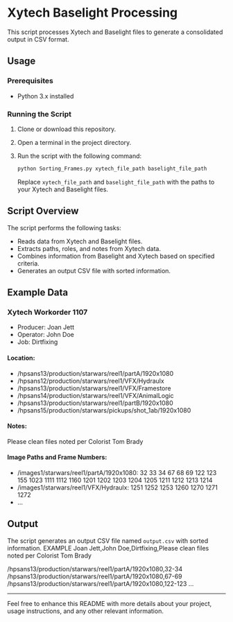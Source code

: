 # Xytech Baselight Processing

This script processes Xytech and Baselight files to generate a consolidated output in CSV format.

## Usage

### Prerequisites
- Python 3.x installed

### Running the Script
1. Clone or download this repository.
2. Open a terminal in the project directory.

3. Run the script with the following command:
    ```bash
    python Sorting_Frames.py xytech_file_path baselight_file_path
    ```
    Replace `xytech_file_path` and `baselight_file_path` with the paths to your Xytech and Baselight files.

## Script Overview

The script performs the following tasks:
- Reads data from Xytech and Baselight files.
- Extracts paths, roles, and notes from Xytech data.
- Combines information from Baselight and Xytech based on specified criteria.
- Generates an output CSV file with sorted information.

## Example Data

### Xytech Workorder 1107

- Producer: Joan Jett
- Operator: John Doe
- Job: Dirtfixing

#### Location:
- /hpsans13/production/starwars/reel1/partA/1920x1080
- /hpsans12/production/starwars/reel1/VFX/Hydraulx
- /hpsans13/production/starwars/reel1/VFX/Framestore
- /hpsans14/production/starwars/reel1/VFX/AnimalLogic
- /hpsans13/production/starwars/reel1/partB/1920x1080
- /hpsans15/production/starwars/pickups/shot_1ab/1920x1080

#### Notes:
Please clean files noted per Colorist Tom Brady

#### Image Paths and Frame Numbers:
- /images1/starwars/reel1/partA/1920x1080: 32 33 34 67 68 69 122 123 155 1023 1111 1112 1160 1201 1202 1203 1204 1205 1211 1212 1213 1214
- /images1/starwars/reel1/VFX/Hydraulx: 1251 1252 1253 1260 <err> 1270 1271 1272
- ...

## Output

The script generates an output CSV file named `output.csv` with sorted information.
EXAMPLE
Joan Jett,John Doe,Dirtfixing,Please clean files noted per Colorist Tom Brady 
 

/hpsans13/production/starwars/reel1/partA/1920x1080,32-34
/hpsans13/production/starwars/reel1/partA/1920x1080,67-69
/hpsans13/production/starwars/reel1/partA/1920x1080,122-123
...

---

Feel free to enhance this README with more details about your project, usage instructions, and any other relevant information.
